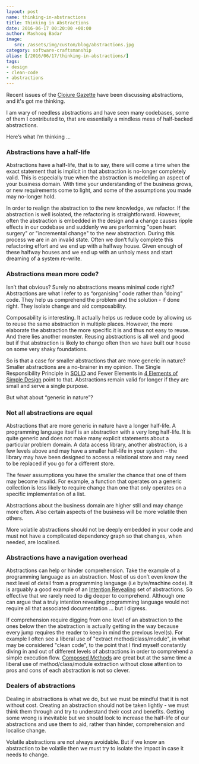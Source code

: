 ```yaml
---
layout: post
name: thinking-in-abstractions
title: Thinking in Abstractions
date: 2016-06-17 00:20:00 +00:00
author: Mashooq Badar 
image:
   src: /assets/img/custom/blog/abstractions.jpg
category: software-craftsmanship
alias: [/2016/06/17/thinking-in-abstractions/]
tags:
- design 
- clean-code
- abstractions
---
```


Recent issues of the [Clojure Gazette](http://www.clojuregazette.com/archive.html) have been discussing abstractions, and it's got me thinking. 

I am wary of needless abstractions and have seen many codebases, some of them I contributed to, that are essentially a mindless mess of half-backed abstractions.

Here’s what I’m thinking …

### Abstractions have a half-life
Abstractions have a half-life, that is to say, there will come a time when the exact statement that is implicit in that abstraction is no-longer completely valid. This is especially true when the abstraction is modelling an aspect of your business domain. With time your understanding of the business grows, or new requirements come to light, and some of the assumptions you made may no-longer hold.

In order to realign the abstraction to the new knowledge, we refactor. If the abstraction is well isolated, the refactoring is straightforward. However, often the abstraction is embedded in the design and a change causes ripple effects in our codebase and suddenly we are performing "open heart surgery" or "incremental change" to the new abstraction. During this process we are in an invalid state. Often we don’t fully complete this refactoring effort and we end up with a halfway house. Given enough of these halfway houses and we end up with an unholy mess and start dreaming of a system re-write. 

### Abstractions mean more code?
Isn’t that obvious? Surely no abstractions means minimal code right? Abstractions are what I refer to as “organising” code rather than “doing” code. They help us comprehend the problem and the solution - if done right. They isolate change and aid composability. 

Composability is interesting. It actually helps us reduce code by allowing us to reuse the same abstraction in multiple places. However, the more elaborate the abstraction the more specific it is and thus not easy to reuse. And there lies another monster. Reusing abstractions is all well and good but if that abstraction is likely to change often then we have built our house on some very shaky foundations.

So is that a case for smaller abstractions that are more generic in nature? Smaller abstractions are a no-brainer in my opinion. The Single Responsibility Principle in [SOLID](https://en.wikipedia.org/wiki/SOLID_(object-oriented_design)) and Fewer Elements in [4 Elements of Simple Design](http://martinfowler.com/bliki/BeckDesignRules.html) point to that. Abstractions remain valid for longer if they are small and serve a single purpose. 

But what about “generic in nature”? 

### Not all abstractions are equal
Abstractions that are more generic in nature have a longer half-life. A programming language itself is an abstraction with a very long half-life. It is quite generic and does not make many explicit statements about a particular problem domain. A data access library, another abstraction, is a few levels above and may have a smaller half-life in your system - the library may have been designed to access a relational store and may need to be replaced if you go for a different store. 

The fewer assumptions you have the smaller the chance that one of them may become invalid. For example, a function that operates on a generic collection is less likely to require change than one that only operates on a specific implementation of a list.

Abstractions about the business domain are higher still and may change more often. Also certain aspects of the business will be more volatile then others. 

More volatile abstractions should not be deeply embedded in your code and must not have a complicated dependency graph so that changes, when needed, are localised.

### Abstractions have a navigation overhead
Abstractions can help or hinder comprehension. Take the example of a programming language as an abstraction. Most of us don’t even know the next level of detail from a programming language  (i.e byte/machine code). It is arguably a good example of an [Intention Revealing](http://martinfowler.com/bliki/BeckDesignRules.html) set of abstractions. So effective that we rarely need to dig deeper to comprehend. Although one can argue that a truly intention revealing programming language would not require all that associated documentation ... but I digress. 

If comprehension require digging from one level of an abstraction to the ones below then the abstraction is actually getting in the way because every jump requires the reader to keep in mind the previous level(s). For example I often see a liberal use of "extract method/class/module", in what may be considered "clean code", to the point that I find myself constantly diving in and out of different levels of abstractions in order to comprehend a simple execution flow. [Composed Methods](http://c2.com/ppr/wiki/WikiPagesAboutRefactoring/ComposedMethod.html) are great but at the same time a liberal use of method/class/module extraction without close attention to pros and cons of each abstraction is not so clever.

### Dealers of abstractions
Dealing in abstractions is what we do, but we must be mindful that it is not without cost. Creating an abstraction should not be taken lightly - we must think them through and try to understand their cost and benefits. Getting some wrong is inevitable but we should look to increase the half-life of our abstractions and use them to aid, rather than hinder, comprehension and localise change.

Volatile abstractions are not always avoidable. But if we know an abstraction to be volatile then we must try to isolate the impact in case it needs to change.
